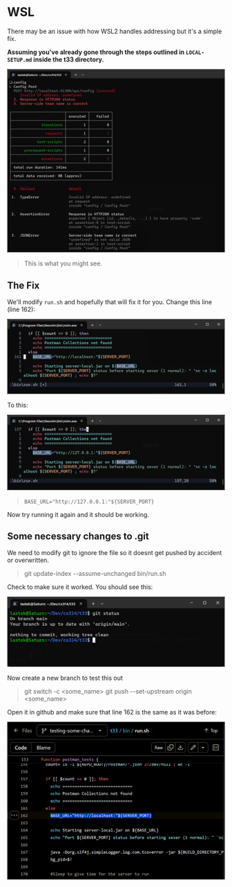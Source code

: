 # WSL
There may be an issue with how WSL2 handles addressing but it's a simple fix.

**Assuming you've already gone through the steps outlined in `LOCAL-SETUP.md` inside the t33 directory.**

<img src="image.png" alt="alt text" width="600">

> This is what you might see.

## The Fix

We'll modify `run.sh` and hopefully that will fix it for you.
Change this line (line 162):

<div><img src="image-1.png" alt="alt text" width="600"></div>

To this:
<div><img src="image-2.png" alt="alt text" width="600"></div>

> `BASE_URL="http://127.0.0.1:"${SERVER_PORT}`

Now try running it again and it should be working.

## Some necessary changes to .git
We need to modify git to ignore the file so it doesnt get pushed by accident or overwritten.

> git update-index --assume-unchanged bin/run.sh

Check to make sure it worked. You should see this:

<div><img src="image-4.png" alt="alt text" width="600"></div>

Now create a new branch to test this out

> git switch -c <some_name>
> git push --set-upstream origin <some_name>

Open it in github and make sure that line 162 is the same as it was before:

<img src="image-3.png" alt="alt text" width="600">
